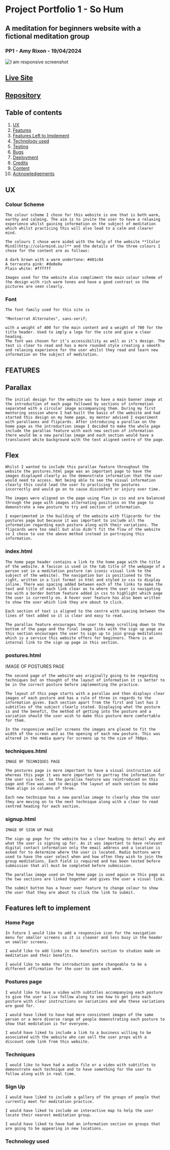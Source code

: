 # Project Portfolio 1 - So Hum 
## A meditation for beginners website with a fictional meditation group 
### PP1 - Amy Rixon - 19/04/2024

![I am responsive screenshot](assets/images/pp1shair.jpeg)



## **[Live Site](https://noxiryma.github.io/projectportfolio1_meditation/index.html)**
## **[Repository](https://github.com/noxiryma/projectportfolio1_meditation)**


## Table of contents

 1. [ UX ](#ux)
 2. [ Features ](#features)  
 3. [ Features Left to Implement ](#left)  
 4. [ Technology used ](#tech) 
 5. [ Testing ](#testing)  
 6. [ Bugs ](#bugs)  
 7. [ Deployment](#deployment)
 8. [ Credits](#credits)
 9. [ Content](#content)  
 10. [ Acknowledgements](#acknowledgements)  


## UX

### Colour Scheme 

	The colour scheme I chose for this website is one that is both warm, earthy and calming. The aim is to invite the user to have a relaxing experience whilst gaining information on the subject of meditation which whilst practicing this will also lead to a calm and clearer mind. 

	The colours I chose were aided with the help of the website **[Color Mind](http://colormind.io/)** and the details of the three colours I chose for the content are as follows:

    A dark brown with a warm undertone: #401c04
    A terracota pink: #de8e8a
    Plain white: #ffffff

	Images used for the website also compliment the main colour scheme of the design with rich warm tones and have a good contrast so the pictures are seen clearly. 

### Font 

	The font family used for this site is 

    "Montserrat Alternates", sans-serif; 

	with a weight of 400 for the main content and a weight of 700 for the title header. Used to imply a logo for the site and give a clear heading.
	The font was chosen for it’s accessibility as well as it’s design. The text is clear to read and has a more rounded style creating a smooth and relaxing experience for the user whilst they read and learn new information on the subject of meditation. 


## FEATURES

## Parallax

	The initial design for the website was to have a main banner image at the introduction of each page followed by sections of information separated with a circular image accompanying them. During my first mentoring session where I had built the basis of the website and had started this design on my home page, my mentor advised I experiment with parallaxes and flipcards. After introducing a parallax on the home page as the introduction image I decided to make the whole page include the parallax feature with each new section of information there would be a new parallax image and each section would have a translucent white background with the text aligned centre of the page. 

## Flex 

	
    Whilst I wanted to include this parallax feature throughout the website the postures.html page was an important page to have the images displayed clearly as the demonstrate information that the user would need to access. Not being able to see the visual information clearly this could lead the user to practicing the postures incorrectly and would go on to cause discomfort or injury over time. 
	
    The images were aligned on the page using flex in css and are balanced through the page with images alternating positions on the page to demonstrate a new posture to try and section of information. 
	
    I experimented in the building of the website with flipcards for the postures page but because it was important to include all the information regarding each posture along with their variations. The flipcards were too small but also didn’t fit the flow of the website so I chose to use the above method instead in portraying this information. 


### index.html 

	The home page header contains a link to the home page with the title of the website. A favicon is used in the tab title of the webpage of a person sat in a meditation posture (an iconic visual link to the subject of the website). The navigation bar is positioned to the right, written in a list format in html and styled in css to display inline. There was spacing added between each of the links to make the text and title of each link clear as to where the user is navigating too with a border bottom feature added in css to highlight which page the user is currently on. A hover over feature has also been written to show the user which link they are about to click. 

	Each section of text is aligned to the centre with spacing between the lines of text added so it is clear and easy to read. 

	The parallax feature encourages the user to keep scrolling down to the bottom of the page and the final image links with the sign up page as this section encourages the user to sign up to join group meditations which is a service this website offers for beginners. There is an internal link to the sign up page in this section. 

### postures.html 


IMAGE OF POSTURES PAGE 

	The second page of the website was originally going to be regarding techniques but on thought of the layout of information it is better to be in the correct posture before implementing the practice. 
	
    The layout of this page starts with a parallax and then displays clear images of each posture and has a rule of three in regards to the information given. Each section apart from the first and last has 3 subtitles of the subject clearly stated. Displaying what the posture is and the benefit, the method of getting into the posture and a variation should the user wish to make this posture more comfortable for them. 
	
    In the responsive smaller screens the images are placed to fit the width of the screen and as the opening of each new posture. This was altered in the media query for screens up to the size of 768px. 

### techniques.html

	IMAGE OF TECHNIQUES PAGE 

	The postures page is more important to have a visual instruction aid whereas this page it was more important to portray the information for the user via text. So the parallax feature was reintroduced on this page and flex was used to design the layout of each section to make them align in columns of three. 
	
    Each new technique has a new parallax image to clearly show the user they are moving on to the next technique along with a clear to read centred heading for each section. 


### signup.html 

	IMAGE OF SIGN UP PAGE 

	The sign up page for the website has a clear heading to detail why and what the user is signing up for. As it was important to have relevant digital contact information only the email address and a location is asked for to determine where the user is located. Radio buttons were used to have the user select when and how often they wish to join the group meditations. Each field is required and has been tested before submission that all must be completed before submission. 
	
    The parallax image used on the home page is used again on this page as the two sections are linked together and gives the user a visual link. 
	
    The submit button has a hover over feature to change colour to show the user that they are about to click the link to submit. 



## Features left to implement

### Home Page 

	In future I would like to add a responsive icon for the navigation menu for smaller screens so it is cleaner and less busy in the header on smaller screens. 

	I would like to add links in the benefits section to studies made on meditation and their benefits. 

	I would like to make the introduction quote changeable to be a different affirmation for the user to see each week. 


### Postures page 

	I would like to have a video with subtitles accompanying each posture to give the user a live follow along to see how to get into each posture with clear instructions on variations and who these variations are good for. 

	I would have liked to have had more consistent images of the same person or a more diverse range of people demonstrating each posture to show that meditation is for everyone. 
	
    I would have liked to include a link to a business willing to be associated with the website who can sell the user props with a discount code link from this website. 

### Techniques 

	I would like to have had a audio file or a video with subtitles to demonstrate each technique and to have something for the user to follow along with in real time. 


### Sign Up 
	
	I would have liked to include a gallery of the groups of people that currently meet for meditation practice. 

	I would have liked to include an interactive map to help the user locate their nearest meditation group.

	I would have liked to have had an information section on groups that are going to be appearing in new locations. 


### Technology used 

